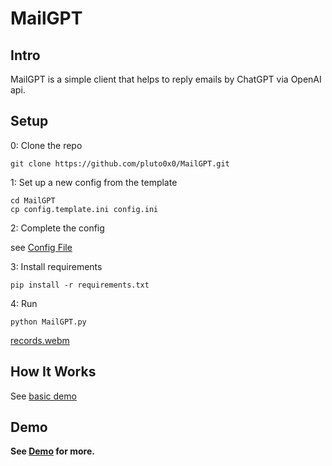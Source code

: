 # MailGPT

## Intro

MailGPT is a simple client that helps to reply emails by ChatGPT via OpenAI api.

## Setup

0: Clone the repo

```shell
git clone https://github.com/pluto0x0/MailGPT.git
```

1: Set up a new config from the template

```shell
cd MailGPT
cp config.template.ini config.ini
```

2: Complete the config

see [Config File](./config.template.ini)

3: Install requirements

```shell
pip install -r requirements.txt
```

4: Run

```shell
python MailGPT.py
```

[records.webm](https://github.com/pluto0x0/MailGPT/assets/54168673/8718ef65-1d7c-4584-b221-abf1a5ef49d9)

## How It Works

See [basic demo](./demo/basic/)

## Demo

**See [Demo](./demo/) for more.**
